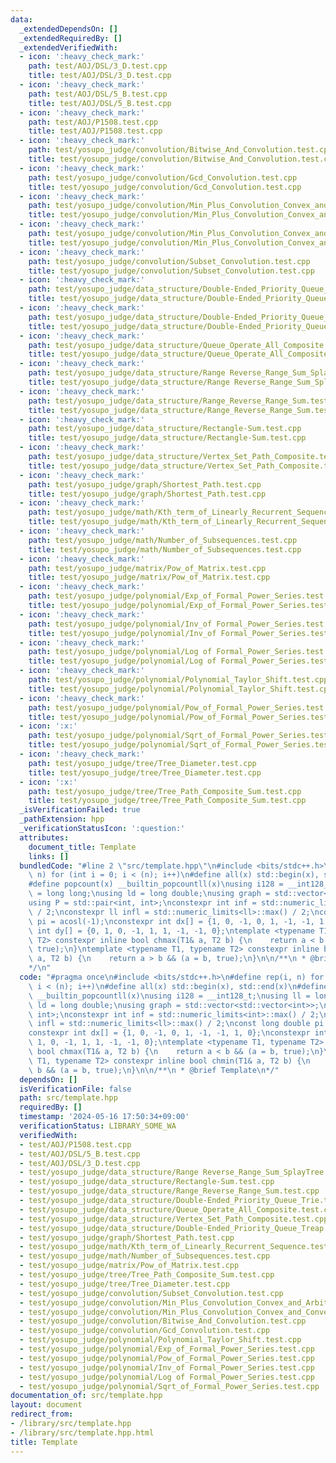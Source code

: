 ```yaml
---
data:
  _extendedDependsOn: []
  _extendedRequiredBy: []
  _extendedVerifiedWith:
  - icon: ':heavy_check_mark:'
    path: test/AOJ/DSL/3_D.test.cpp
    title: test/AOJ/DSL/3_D.test.cpp
  - icon: ':heavy_check_mark:'
    path: test/AOJ/DSL/5_B.test.cpp
    title: test/AOJ/DSL/5_B.test.cpp
  - icon: ':heavy_check_mark:'
    path: test/AOJ/P1508.test.cpp
    title: test/AOJ/P1508.test.cpp
  - icon: ':heavy_check_mark:'
    path: test/yosupo_judge/convolution/Bitwise_And_Convolution.test.cpp
    title: test/yosupo_judge/convolution/Bitwise_And_Convolution.test.cpp
  - icon: ':heavy_check_mark:'
    path: test/yosupo_judge/convolution/Gcd_Convolution.test.cpp
    title: test/yosupo_judge/convolution/Gcd_Convolution.test.cpp
  - icon: ':heavy_check_mark:'
    path: test/yosupo_judge/convolution/Min_Plus_Convolution_Convex_and_Arbitrary.test.cpp
    title: test/yosupo_judge/convolution/Min_Plus_Convolution_Convex_and_Arbitrary.test.cpp
  - icon: ':heavy_check_mark:'
    path: test/yosupo_judge/convolution/Min_Plus_Convolution_Convex_and_Convex.test.cpp
    title: test/yosupo_judge/convolution/Min_Plus_Convolution_Convex_and_Convex.test.cpp
  - icon: ':heavy_check_mark:'
    path: test/yosupo_judge/convolution/Subset_Convolution.test.cpp
    title: test/yosupo_judge/convolution/Subset_Convolution.test.cpp
  - icon: ':heavy_check_mark:'
    path: test/yosupo_judge/data_structure/Double-Ended_Priority_Queue_Treap.test.cpp
    title: test/yosupo_judge/data_structure/Double-Ended_Priority_Queue_Treap.test.cpp
  - icon: ':heavy_check_mark:'
    path: test/yosupo_judge/data_structure/Double-Ended_Priority_Queue_Trie.test.cpp
    title: test/yosupo_judge/data_structure/Double-Ended_Priority_Queue_Trie.test.cpp
  - icon: ':heavy_check_mark:'
    path: test/yosupo_judge/data_structure/Queue_Operate_All_Composite.test.cpp
    title: test/yosupo_judge/data_structure/Queue_Operate_All_Composite.test.cpp
  - icon: ':heavy_check_mark:'
    path: test/yosupo_judge/data_structure/Range Reverse_Range_Sum_SplayTree.test.cpp
    title: test/yosupo_judge/data_structure/Range Reverse_Range_Sum_SplayTree.test.cpp
  - icon: ':heavy_check_mark:'
    path: test/yosupo_judge/data_structure/Range_Reverse_Range_Sum.test.cpp
    title: test/yosupo_judge/data_structure/Range_Reverse_Range_Sum.test.cpp
  - icon: ':heavy_check_mark:'
    path: test/yosupo_judge/data_structure/Rectangle-Sum.test.cpp
    title: test/yosupo_judge/data_structure/Rectangle-Sum.test.cpp
  - icon: ':heavy_check_mark:'
    path: test/yosupo_judge/data_structure/Vertex_Set_Path_Composite.test.cpp
    title: test/yosupo_judge/data_structure/Vertex_Set_Path_Composite.test.cpp
  - icon: ':heavy_check_mark:'
    path: test/yosupo_judge/graph/Shortest_Path.test.cpp
    title: test/yosupo_judge/graph/Shortest_Path.test.cpp
  - icon: ':heavy_check_mark:'
    path: test/yosupo_judge/math/Kth_term_of_Linearly_Recurrent_Sequence.test.cpp
    title: test/yosupo_judge/math/Kth_term_of_Linearly_Recurrent_Sequence.test.cpp
  - icon: ':heavy_check_mark:'
    path: test/yosupo_judge/math/Number_of_Subsequences.test.cpp
    title: test/yosupo_judge/math/Number_of_Subsequences.test.cpp
  - icon: ':heavy_check_mark:'
    path: test/yosupo_judge/matrix/Pow_of_Matrix.test.cpp
    title: test/yosupo_judge/matrix/Pow_of_Matrix.test.cpp
  - icon: ':heavy_check_mark:'
    path: test/yosupo_judge/polynomial/Exp_of_Formal_Power_Series.test.cpp
    title: test/yosupo_judge/polynomial/Exp_of_Formal_Power_Series.test.cpp
  - icon: ':heavy_check_mark:'
    path: test/yosupo_judge/polynomial/Inv_of Formal_Power_Series.test.cpp
    title: test/yosupo_judge/polynomial/Inv_of Formal_Power_Series.test.cpp
  - icon: ':heavy_check_mark:'
    path: test/yosupo_judge/polynomial/Log of Formal_Power_Series.test.cpp
    title: test/yosupo_judge/polynomial/Log of Formal_Power_Series.test.cpp
  - icon: ':heavy_check_mark:'
    path: test/yosupo_judge/polynomial/Polynomial_Taylor_Shift.test.cpp
    title: test/yosupo_judge/polynomial/Polynomial_Taylor_Shift.test.cpp
  - icon: ':heavy_check_mark:'
    path: test/yosupo_judge/polynomial/Pow_of_Formal_Power_Series.test.cpp
    title: test/yosupo_judge/polynomial/Pow_of_Formal_Power_Series.test.cpp
  - icon: ':x:'
    path: test/yosupo_judge/polynomial/Sqrt_of_Formal_Power_Series.test.cpp
    title: test/yosupo_judge/polynomial/Sqrt_of_Formal_Power_Series.test.cpp
  - icon: ':heavy_check_mark:'
    path: test/yosupo_judge/tree/Tree_Diameter.test.cpp
    title: test/yosupo_judge/tree/Tree_Diameter.test.cpp
  - icon: ':x:'
    path: test/yosupo_judge/tree/Tree_Path_Composite_Sum.test.cpp
    title: test/yosupo_judge/tree/Tree_Path_Composite_Sum.test.cpp
  _isVerificationFailed: true
  _pathExtension: hpp
  _verificationStatusIcon: ':question:'
  attributes:
    document_title: Template
    links: []
  bundledCode: "#line 2 \"src/template.hpp\"\n#include <bits/stdc++.h>\n#define rep(i,\
    \ n) for (int i = 0; i < (n); i++)\n#define all(x) std::begin(x), std::end(x)\n\
    #define popcount(x) __builtin_popcountll(x)\nusing i128 = __int128_t;\nusing ll\
    \ = long long;\nusing ld = long double;\nusing graph = std::vector<std::vector<int>>;\n\
    using P = std::pair<int, int>;\nconstexpr int inf = std::numeric_limits<int>::max()\
    \ / 2;\nconstexpr ll infl = std::numeric_limits<ll>::max() / 2;\nconst long double\
    \ pi = acosl(-1);\nconstexpr int dx[] = {1, 0, -1, 0, 1, -1, -1, 1, 0};\nconstexpr\
    \ int dy[] = {0, 1, 0, -1, 1, 1, -1, -1, 0};\ntemplate <typename T1, typename\
    \ T2> constexpr inline bool chmax(T1& a, T2 b) {\n    return a < b && (a = b,\
    \ true);\n}\ntemplate <typename T1, typename T2> constexpr inline bool chmin(T1&\
    \ a, T2 b) {\n    return a > b && (a = b, true);\n}\n\n/**\n * @brief Template\n\
    */\n"
  code: "#pragma once\n#include <bits/stdc++.h>\n#define rep(i, n) for (int i = 0;\
    \ i < (n); i++)\n#define all(x) std::begin(x), std::end(x)\n#define popcount(x)\
    \ __builtin_popcountll(x)\nusing i128 = __int128_t;\nusing ll = long long;\nusing\
    \ ld = long double;\nusing graph = std::vector<std::vector<int>>;\nusing P = std::pair<int,\
    \ int>;\nconstexpr int inf = std::numeric_limits<int>::max() / 2;\nconstexpr ll\
    \ infl = std::numeric_limits<ll>::max() / 2;\nconst long double pi = acosl(-1);\n\
    constexpr int dx[] = {1, 0, -1, 0, 1, -1, -1, 1, 0};\nconstexpr int dy[] = {0,\
    \ 1, 0, -1, 1, 1, -1, -1, 0};\ntemplate <typename T1, typename T2> constexpr inline\
    \ bool chmax(T1& a, T2 b) {\n    return a < b && (a = b, true);\n}\ntemplate <typename\
    \ T1, typename T2> constexpr inline bool chmin(T1& a, T2 b) {\n    return a >\
    \ b && (a = b, true);\n}\n\n/**\n * @brief Template\n*/"
  dependsOn: []
  isVerificationFile: false
  path: src/template.hpp
  requiredBy: []
  timestamp: '2024-05-16 17:50:34+09:00'
  verificationStatus: LIBRARY_SOME_WA
  verifiedWith:
  - test/AOJ/P1508.test.cpp
  - test/AOJ/DSL/5_B.test.cpp
  - test/AOJ/DSL/3_D.test.cpp
  - test/yosupo_judge/data_structure/Range Reverse_Range_Sum_SplayTree.test.cpp
  - test/yosupo_judge/data_structure/Rectangle-Sum.test.cpp
  - test/yosupo_judge/data_structure/Range_Reverse_Range_Sum.test.cpp
  - test/yosupo_judge/data_structure/Double-Ended_Priority_Queue_Trie.test.cpp
  - test/yosupo_judge/data_structure/Queue_Operate_All_Composite.test.cpp
  - test/yosupo_judge/data_structure/Vertex_Set_Path_Composite.test.cpp
  - test/yosupo_judge/data_structure/Double-Ended_Priority_Queue_Treap.test.cpp
  - test/yosupo_judge/graph/Shortest_Path.test.cpp
  - test/yosupo_judge/math/Kth_term_of_Linearly_Recurrent_Sequence.test.cpp
  - test/yosupo_judge/math/Number_of_Subsequences.test.cpp
  - test/yosupo_judge/matrix/Pow_of_Matrix.test.cpp
  - test/yosupo_judge/tree/Tree_Path_Composite_Sum.test.cpp
  - test/yosupo_judge/tree/Tree_Diameter.test.cpp
  - test/yosupo_judge/convolution/Subset_Convolution.test.cpp
  - test/yosupo_judge/convolution/Min_Plus_Convolution_Convex_and_Arbitrary.test.cpp
  - test/yosupo_judge/convolution/Min_Plus_Convolution_Convex_and_Convex.test.cpp
  - test/yosupo_judge/convolution/Bitwise_And_Convolution.test.cpp
  - test/yosupo_judge/convolution/Gcd_Convolution.test.cpp
  - test/yosupo_judge/polynomial/Polynomial_Taylor_Shift.test.cpp
  - test/yosupo_judge/polynomial/Exp_of_Formal_Power_Series.test.cpp
  - test/yosupo_judge/polynomial/Pow_of_Formal_Power_Series.test.cpp
  - test/yosupo_judge/polynomial/Inv_of Formal_Power_Series.test.cpp
  - test/yosupo_judge/polynomial/Log of Formal_Power_Series.test.cpp
  - test/yosupo_judge/polynomial/Sqrt_of_Formal_Power_Series.test.cpp
documentation_of: src/template.hpp
layout: document
redirect_from:
- /library/src/template.hpp
- /library/src/template.hpp.html
title: Template
---
```


